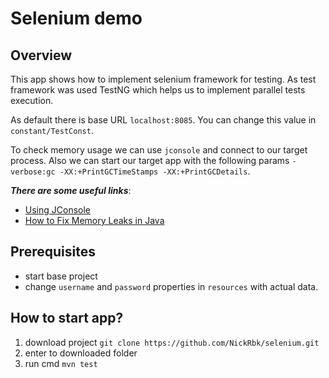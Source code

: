 # Selenium demo

## Overview

This app shows how to implement selenium framework for testing. As test framework was used TestNG which helps us to
implement parallel tests execution.

As default there is base URL `localhost:8085`. You can change this value in `constant/TestConst`.

To check memory usage we can use `jconsole` and connect to our target process.
Also we can start our target app with the following params `-verbose:gc -XX:+PrintGCTimeStamps -XX:+PrintGCDetails`.

_**There are some useful links**_:
- [Using JConsole](https://docs.oracle.com/javase/8/docs/technotes/guides/management/jconsole.html)
- [How to Fix Memory Leaks in Java](https://dzone.com/articles/how-fix-memory-leaks-java)

## Prerequisites
- start base project
- change `username` and `password` properties in `resources` with actual data.

## How to start app?
1) download project `git clone https://github.com/NickRbk/selenium.git`
2) enter to downloaded folder
3) run cmd `mvn test`